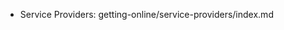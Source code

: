 
- <i class="hgi-stroke hgi-corporate"></i> Service Providers: getting-online/service-providers/index.md